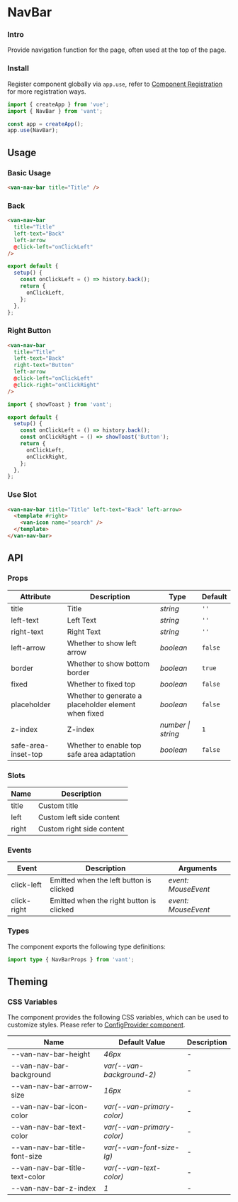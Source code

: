# NavBar

### Intro

Provide navigation function for the page, often used at the top of the page.

### Install

Register component globally via `app.use`, refer to [Component Registration](#/en-US/advanced-usage#zu-jian-zhu-ce) for more registration ways.

```js
import { createApp } from 'vue';
import { NavBar } from 'vant';

const app = createApp();
app.use(NavBar);
```

## Usage

### Basic Usage

```html
<van-nav-bar title="Title" />
```

### Back

```html
<van-nav-bar
  title="Title"
  left-text="Back"
  left-arrow
  @click-left="onClickLeft"
/>
```

```js
export default {
  setup() {
    const onClickLeft = () => history.back();
    return {
      onClickLeft,
    };
  },
};
```

### Right Button

```html
<van-nav-bar
  title="Title"
  left-text="Back"
  right-text="Button"
  left-arrow
  @click-left="onClickLeft"
  @click-right="onClickRight"
/>
```

```js
import { showToast } from 'vant';

export default {
  setup() {
    const onClickLeft = () => history.back();
    const onClickRight = () => showToast('Button');
    return {
      onClickLeft,
      onClickRight,
    };
  },
};
```

### Use Slot

```html
<van-nav-bar title="Title" left-text="Back" left-arrow>
  <template #right>
    <van-icon name="search" />
  </template>
</van-nav-bar>
```

## API

### Props

| Attribute | Description | Type | Default |
| --- | --- | --- | --- |
| title | Title | _string_ | `''` |
| left-text | Left Text | _string_ | `''` |
| right-text | Right Text | _string_ | `''` |
| left-arrow | Whether to show left arrow | _boolean_ | `false` |
| border | Whether to show bottom border | _boolean_ | `true` |
| fixed | Whether to fixed top | _boolean_ | `false` |
| placeholder | Whether to generate a placeholder element when fixed | _boolean_ | `false` |
| z-index | Z-index | _number \| string_ | `1` |
| safe-area-inset-top | Whether to enable top safe area adaptation | _boolean_ | `false` |

### Slots

| Name  | Description               |
| ----- | ------------------------- |
| title | Custom title              |
| left  | Custom left side content  |
| right | Custom right side content |

### Events

| Event       | Description                              | Arguments           |
| ----------- | ---------------------------------------- | ------------------- |
| click-left  | Emitted when the left button is clicked  | _event: MouseEvent_ |
| click-right | Emitted when the right button is clicked | _event: MouseEvent_ |

### Types

The component exports the following type definitions:

```ts
import type { NavBarProps } from 'vant';
```

## Theming

### CSS Variables

The component provides the following CSS variables, which can be used to customize styles. Please refer to [ConfigProvider component](#/en-US/config-provider).

| Name                           | Default Value              | Description |
| ------------------------------ | -------------------------- | ----------- |
| --van-nav-bar-height           | _46px_                     | -           |
| --van-nav-bar-background       | _var(--van-background-2)_  | -           |
| --van-nav-bar-arrow-size       | _16px_                     | -           |
| --van-nav-bar-icon-color       | _var(--van-primary-color)_ | -           |
| --van-nav-bar-text-color       | _var(--van-primary-color)_ | -           |
| --van-nav-bar-title-font-size  | _var(--van-font-size-lg)_  | -           |
| --van-nav-bar-title-text-color | _var(--van-text-color)_    | -           |
| --van-nav-bar-z-index          | _1_                        | -           |
